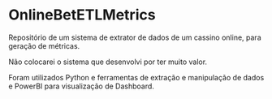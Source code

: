 # OnlineBetETLMetrics
Repositório de um sistema de extrator de dados de um cassino online, para geração de métricas.

Não colocarei o sistema que desenvolvi por ter muito valor. 

Foram utilizados Python e ferramentas de extração e manipulação de dados e PowerBI para visualização de Dashboard.
